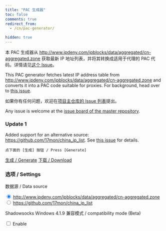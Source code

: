```yaml
---
title: "PAC 生成器"
toc: false
comments: true
redirect_from:
  - /cn/pac-generator/

hidden: true
---
```


本 PAC 生成器从 <http://www.ipdeny.com/ipblocks/data/aggregated/cn-aggregated.zone> 获取最新 IP 地址列表，并将其转换成适用于代理的 PAC 代码。详情请见[这个 Issue](https://github.com/shadowsocks/shadowsocks-windows/issues/1873)。

This PAC generator fetches latest IP address table from <http://www.ipdeny.com/ipblocks/data/aggregated/cn-aggregated.zone> and converts it into a PAC code suitable for proxies. For background, head over to [this issue](https://github.com/shadowsocks/shadowsocks-windows/issues/1873).

如果你有任何问题，欢迎在[项目主仓库的 Issue 列表](https://github.com/iBug/pac/issues)提出。

Any issue is welcome at the [issue board of the master repository](https://github.com/iBug/pac/issues).

### Update 1

Added support for an alternative source: <https://github.com/17mon/china_ip_list>. See [this issue](https://github.com/iBug/pac/issues/6) for details.

<div id="result" markdown="1">

```
点下面的 [生成] 按钮 / Press [Generate]
```

<a id="generate" class="btn btn--success" href="#" onclick="buildPac()">生成 / Generate</a>
<a id="download" class="btn btn--primary disabled" download="pac.txt" href="#">下载 / Download</a>

### 选项 / Settings

数据源 / Data source

<input type="radio" name="data-source" checked
  value="http://www.ipdeny.com/ipblocks/data/aggregated/cn-aggregated.zone" />
  <http://www.ipdeny.com/ipblocks/data/aggregated/cn-aggregated.zone> <br>
<input type="radio" name="data-source"
  value="https://github.com/17mon/china_ip_list/raw/master/china_ip_list.txt" />
  <https://github.com/17mon/china_ip_list>

Shadowsocks Windows 4.1.9 兼容模式 / compatibility mode (Beta)

<input type="checkbox" id="compat-419" /> Enable

</div>

<style>
#result div.highlight {
  overflow-x: hidden;
  overflow-y: auto;
  max-height: 10em;
}
</style>

<script type="text/javascript">
function toHex(number) {
  return "0x" + ("00000000" + number.toString(16).toUpperCase()).slice(-8);
}

function buildPac() {
  $("#result pre > code").text("请稍候 / Hang on...");
  // Identify data source
  const dataSource = $("input[name='data-source']:checked").val();
  // Code source: https://github.com/iBug/pac/blob/master/code.js
  //const codeSource = "https://cdn.jsdelivr.net/gh/iBug/pac/code.js";
  const codeSource = "https://raw.githubusercontent.com/iBug/pac/master/code.js";
  const compatMode = $("#compat-419")[0].checked;
  var dataReq = $.get("https://ibugone.com/get/", {"target": dataSource});
  var codeReq = $.get(codeSource);
  $.when(dataReq, codeReq).then(function (dataObj, codeObj) {
    const timeString = new Date().toLocaleString("sv", {timeZoneName: "short"});
    let data = dataObj[0], output = codeObj[0].replace("@@TIME@@", timeString);
    output += "var CHINA = [\n";
    const lines = data.trim().split("\n");
    for (let i = 0; i < lines.length; i++) {
      let content = lines[i].split("/");
      if (content.length !== 2)
        continue;
        let addr = content[0].split(".").map(x => parseInt(x));
      let addrNum = 0;
      for (let j = 0; j < 4; j++) {
        addrNum += addr[j] << (24 - 8 * j);
      }
      addrNum = addrNum >>> 0;
      let maskNum = (0xFFFFFFFF << (32 - parseInt(content[1], 10))) >>> 0;
      output += "  [" + toHex(addrNum) + ", " + toHex(maskNum) + "]";
      if (i != lines.length - 1) {
        output += ",";
      }
      output += "\n";
    }
    output += "];";
    if (compatMode) {
      output = output.replace("\"__PROXY__\"", "__PROXY__");
    }
    $("#result pre > code").text(output);
    $("#download").removeClass("disabled");
    $("#download").attr("href", "data:application/octet-stream;charset=utf-8;base64," + btoa(output + "\n"));
  }, function (err) {
    $("#result pre > code").text("Unexpected error, see console log for details.");
  });
}
</script>

